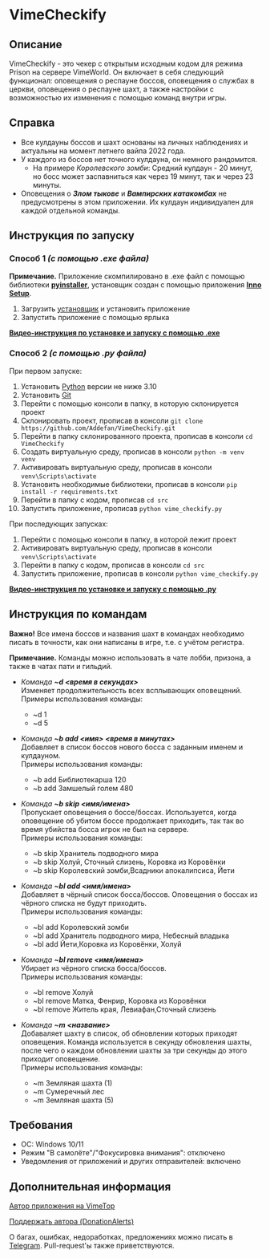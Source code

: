 # VimeCheckify

## Описание

VimeCheckify - это чекер с открытым исходным кодом для режима Prison на сервере VimeWorld.
Он включает в себя следующий функционал: оповещения о респауне боссов, оповещения о службах в
церкви, оповещения о респауне шахт, а также настройки с возможностью их изменения с помощью команд
внутри игры.

## Справка

- Все кулдауны боссов и шахт основаны на личных наблюдениях и актуальны на момент летнего вайпа 2022
  года.
- У каждого из боссов нет точного кулдауна, он немного рандомится.
    - На примере _Королевского зомби_:
      Средний кулдаун - 20 минут, но босс может заспавниться как через 19 минут, так и через 23
      минуты.
- Оповещения о ___Злом тыкове___ и ___Вампирских катакомбах___ не предусмотрены в этом приложении.
  Их кулдаун индивидуален для каждой отдельной команды.

## Инструкция по запуску

### Способ 1 *(с помощью .exe файла)*

__Примечание.__ Приложение скомпилировано в .exe файл с помощью библиотеки
__[pyinstaller](https://pyinstaller.org/en/v3.4/usage.html)__,
установщик создан с помощью приложения __[Inno Setup](https://jrsoftware.org/isinfo.php)__.

1. Загрузить [установщик](https://www.mediafire.com/file/9flulq3e4xukozx/VimeCheckify.exe/file)
   и установить приложение
2. Запустить приложение с помощью ярлыка

[__Видео-инструкция по установке и запуску с помощью .exe__](https://youtu.be/QokQqwWV328)

### Способ 2 *(с помощью .py файла)*

При первом запуске:

1. Установить [Python](https://www.python.org/) версии не ниже 3.10
2. Установить [Git](https://git-scm.com/)
3. Перейти с помощью консоли в папку, в которую склонируется проект
4. Склонировать проект, прописав в консоли `git clone https://github.com/Addefan/VimeCheckify.git`
5. Перейти в папку склонированного проекта, прописав в консоли `cd VimeCheckify`
6. Создать виртуальную среду, прописав в консоли `python -m venv venv`
7. Активировать виртуальную среду, прописав в консоли `venv\Scripts\activate`
8. Установить необходимые библиотеки, прописав в консоли `pip install -r requirements.txt`
9. Перейти в папку с кодом, прописав `cd src`
10. Запустить приложение, прописав `python vime_checkify.py`

При последующих запусках:

1. Перейти с помощью консоли в папку, в которой лежит проект
2. Активировать виртуальную среду, прописав в консоли `venv\Scripts\activate`
3. Перейти в папку с кодом, прописав в консоли `cd src`
4. Запустить приложение, прописав в консоли `python vime_checkify.py`

[__Видео-инструкция по установке и запуску с помощью .py__](https://youtu.be/hjCLdYP6gnQ)

## Инструкция по командам

__Важно!__ Все имена боссов и названия шахт в командах необходимо писать в точности,
как они написаны в игре, т.е. с учётом регистра.

__Примечание.__ Команды можно использовать в чате лобби, призона, а также в чатах пати и гильдий.

- _Команда_ ___~d <время в секундах>___  
  Изменяет продолжительность всех всплывающих оповещений.  
  Примеры использования команды:
    - ~d 1
    - ~d 5


- _Команда_ ___~b add <имя> <время в минутах>___  
  Добавляет в список боссов нового босса с заданным именем и кулдауном.  
  Примеры использования команды:
    - ~b add Библиотекарша 120
    - ~b add Замшелый голем 480


- _Команда_ ___~b skip <имя/имена>___  
  Пропускает оповещения о боссе/боссах. Используется, когда оповещение об убитом боссе
  продолжает приходить, так так во время убийства босса игрок не был на сервере.  
  Примеры использования команды:
    - ~b skip Хранитель подводного мира
    - ~b skip Холуй, Сточный слизень, Коровка из Коровёнки
    - ~b skip Королевский зомби,Всадники апокалипсиса, Йети


- _Команда_ ___~bl add <имя/имена>___  
  Добавляет в чёрный список босса/боссов. Оповещения о боссах из чёрного списка не будут
  приходить.  
  Примеры использования команды:
    - ~bl add Королевский зомби
    - ~bl add Хранитель подводного мира, Небесный владыка
    - ~bl add Йети,Коровка из Коровёнки, Холуй


- _Команда_ ___~bl remove <имя/имена>___  
  Убирает из чёрного списка босса/боссов.  
  Примеры использования команды:
    - ~bl remove Холуй
    - ~bl remove Матка, Фенрир, Коровка из Коровёнки
    - ~bl remove Житель края, Левиафан,Сточный слизень


- _Команда_ ___~m <название>___  
  Добаваляет шахту в список, об обновлении которых приходят оповещения. Команда используется
  в секунду обновления шахты, после чего о каждом обновлении шахты за три секунды до этого приходит
  оповещение.  
  Примеры использования команды:
    - ~m Земляная шахта (1)
    - ~m Сумеречный лес
    - ~m Земляная шахта (5)

## Требования

- ОС: Windows 10/11
- Режим "В самолёте"/"Фокусировка внимания": отключено
- Уведомления от приложений и других отправителей: включено

## Дополнительная информация

[Автор приложения на VimeTop](https://vimetop.ru/player/Addefan)

[Поддержать автора (DonationAlerts)](https://www.donationalerts.com/r/addefan)

О багах, ошибках, недоработках, предложениях можно писать в [Telegram](https://t.me/Addefan).
Pull-request'ы также приветствуются.
